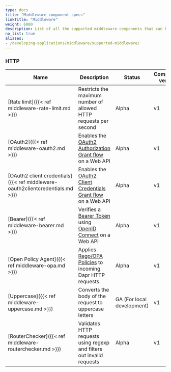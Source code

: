 ```yaml
---
type: docs
title: "Middleware component specs"
linkTitle: "Middleware"
weight: 6000
description: List of all the supported middleware components that can be injected in Dapr's processing pipeline.
no_list: true
aliases:
- /developing-applications/middleware/supported-middleware/
---
```


### HTTP

| Name       | Description    | Status    |  Component version |
|------------|----------------|-----------|--------------------|
| [Rate limit]({{< ref middleware-rate-limit.md >}})                             | Restricts the maximum number of allowed HTTP requests per second                                                                | Alpha                      | v1|
| [OAuth2]({{< ref middleware-oauth2.md >}})                                     | Enables the [OAuth2 Authorization Grant flow](https://tools.ietf.org/html/rfc6749#section-4.1) on a Web API                     | Alpha                      | v1|
| [OAuth2 client credentials]({{< ref middleware-oauth2clientcredentials.md >}}) | Enables the [OAuth2 Client Credentials Grant flow](https://tools.ietf.org/html/rfc6749#section-4.4) on a Web API                | Alpha                      | v1|
| [Bearer]({{< ref middleware-bearer.md >}})                                     | Verifies a [Bearer Token](https://tools.ietf.org/html/rfc6750) using [OpenID Connect](https://openid.net/connect/) on a Web API | Alpha                      | v1|
| [Open Policy Agent]({{< ref middleware-opa.md >}})                             | Applies [Rego/OPA Policies](https://www.openpolicyagent.org/) to incoming Dapr HTTP requests                                    | Alpha                      | v1|
| [Uppercase]({{< ref middleware-uppercase.md >}})                               | Converts the body of the request to uppercase letters                                                                           | GA (For local development) | v1|
| [RouterChecker]({{< ref middleware-routerchecker.md >}})                       | Validates HTTP requests using regexp and filters out invalid requests                                                           | Alpha                      | v1|
